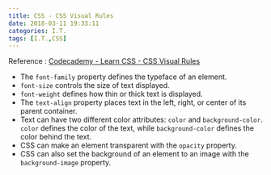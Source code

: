 ```yaml
---
title: CSS - CSS Visual Rules
date: 2018-03-11 19:33:11
categories: I.T.
tags: [I.T.,CSS]
---
```

Reference : [Codecademy - Learn CSS - CSS Visual Rules](https://www.codecademy.com/learn/learn-css)
<!--more-->
*  The `font-family` property defines the typeface of an element.
*  `font-size` controls the size of text displayed.
*  `font-weight` defines how thin or thick text is displayed.
*  The `text-align` property places text in the left, right, or center of its parent container.
*  Text can have two different color attributes: `color` and `background-color`. `color` defines the color of the text, while `background-color` defines the color behind the text.
*  CSS can make an element transparent with the `opacity` property.
*  CSS can also set the background of an element to an image with the `background-image` property.
